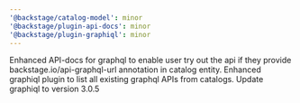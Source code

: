```yaml
---
'@backstage/catalog-model': minor
'@backstage/plugin-api-docs': minor
'@backstage/plugin-graphiql': minor
---
```


Enhanced API-docs for graphql to enable user try out the api if they provide backstage.io/api-graphql-url annotation in catalog entity.
Enhanced graphiql plugin to list all existing graphql APIs from catalogs.
Update graphiql to version 3.0.5
